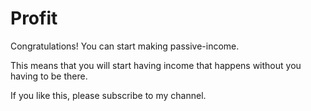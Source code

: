 Profit
======


Congratulations! You can start making passive-income. 


This means that you will start having income that happens without you having to be there.


If you like this, please subscribe to my channel.

